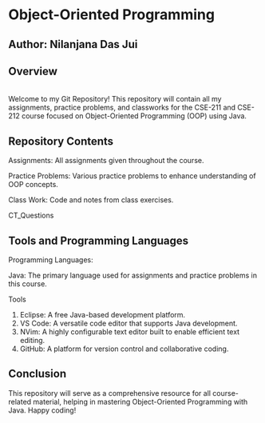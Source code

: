 # Object-Oriented Programming
## Author: Nilanjana Das Jui
## Overview
<br>
Welcome to my Git Repository! This repository will contain all my assignments, practice problems, and classworks for the CSE-211 and CSE-212 course focused on Object-Oriented Programming (OOP) using Java.

## Repository Contents
Assignments: All assignments given throughout the course.

Practice Problems: Various practice problems to enhance understanding of OOP concepts.

Class Work: Code and notes from class exercises.

CT_Questions

## Tools and Programming Languages

Programming Languages:

Java: The primary language used for assignments and practice problems in this course.

Tools

1. Eclipse: A free Java-based development platform.
2. VS Code: A versatile code editor that supports Java development.
3. NVim: A highly configurable text editor built to enable efficient text editing.
4. GitHub: A platform for version control and collaborative coding.

## Conclusion

This repository will serve as a comprehensive resource for all course-related material, helping in mastering Object-Oriented Programming with Java. Happy coding!


